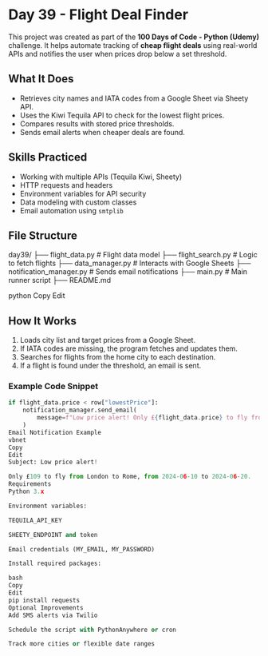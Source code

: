 # Day 39 - Flight Deal Finder

This project was created as part of the **100 Days of Code - Python (Udemy)** challenge. It helps automate tracking of **cheap flight deals** using real-world APIs and notifies the user when prices drop below a set threshold.

## What It Does

- Retrieves city names and IATA codes from a Google Sheet via Sheety API.
- Uses the Kiwi Tequila API to check for the lowest flight prices.
- Compares results with stored price thresholds.
- Sends email alerts when cheaper deals are found.

## Skills Practiced

- Working with multiple APIs (Tequila Kiwi, Sheety)
- HTTP requests and headers
- Environment variables for API security
- Data modeling with custom classes
- Email automation using `smtplib`

## File Structure

day39/ ├── flight_data.py # Flight data model ├── flight_search.py # Logic to fetch flights ├── data_manager.py # Interacts with Google Sheets ├── notification_manager.py # Sends email notifications ├── main.py # Main runner script ├── README.md

python
Copy
Edit

## How It Works

1. Loads city list and target prices from a Google Sheet.
2. If IATA codes are missing, the program fetches and updates them.
3. Searches for flights from the home city to each destination.
4. If a flight is found under the threshold, an email is sent.

### Example Code Snippet

```python
if flight_data.price < row["lowestPrice"]:
    notification_manager.send_email(
        message=f"Low price alert! Only £{flight_data.price} to fly from {flight_data.origin_city} to {flight_data.destination_city}, from {flight_data.out_date} to {flight_data.return_date}."
    )
Email Notification Example
vbnet
Copy
Edit
Subject: Low price alert!

Only £109 to fly from London to Rome, from 2024-06-10 to 2024-06-20.
Requirements
Python 3.x

Environment variables:

TEQUILA_API_KEY

SHEETY_ENDPOINT and token

Email credentials (MY_EMAIL, MY_PASSWORD)

Install required packages:

bash
Copy
Edit
pip install requests
Optional Improvements
Add SMS alerts via Twilio

Schedule the script with PythonAnywhere or cron

Track more cities or flexible date ranges
